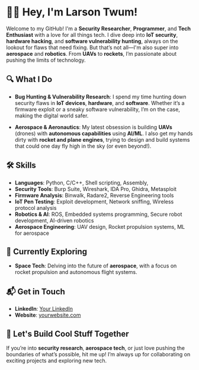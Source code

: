 # 👨‍💻 Hey, I'm Larson Twum!

Welcome to my GitHub! I'm a **Security Researcher**, **Programmer**, and **Tech Enthusiast** with a love for all things tech. I dive deep into **IoT security**, **hardware hacking**, and **software vulnerability hunting**, always on the lookout for flaws that need fixing. But that’s not all—I'm also super into **aerospace** and **robotics**. From **UAVs** to **rockets**, I’m passionate about pushing the limits of technology.

## 🔍 What I Do

- **Bug Hunting & Vulnerability Research**: I spend my time hunting down security flaws in **IoT devices**, **hardware**, and **software**. Whether it’s a firmware exploit or a sneaky software vulnerability, I’m on the case, making the digital world safer.

- **Aerospace & Aeronautics**: My latest obsession is building **UAVs** (drones) with **autonomous capabilities** using **AI/ML**. I also get my hands dirty with **rocket and plane engines**, trying to design and build systems that could one day fly high in the sky (or even beyond!).

## 🛠️ Skills

- **Languages**: Python, C/C++, Shell scripting, Assembly,
- **Security Tools**: Burp Suite, Wireshark, IDA Pro, Ghidra, Metasploit
- **Firmware Analysis**: Binwalk, Radare2, Reverse Engineering tools
- **IoT Pen Testing**: Exploit development, Network sniffing, Wireless protocol analysis
- **Robotics & AI**: ROS, Embedded systems programming, Secure robot development, AI-driven robotics
- **Aerospace Engineering**: UAV design, Rocket propulsion systems, ML for aerospace

## 🌱 Currently Exploring

- **Space Tech**: Delving into the future of **aerospace**, with a focus on rocket propulsion and autonomous flight systems.

## 📬 Get in Touch

- **LinkedIn**: [Your LinkedIn](linkedin.com/in/bug404larson)
- **Website**: [yourwebsite.com](bugeffect.onrender.com)

## 🤝 Let's Build Cool Stuff Together

If you’re into **security research**, **aerospace tech**, or just love pushing the boundaries of what’s possible, hit me up! I’m always up for collaborating on exciting projects and exploring new tech.
